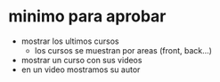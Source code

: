 # minimo para aprobar

- mostrar los ultimos cursos 
  - los cursos se muestran por areas (front, back...)
- mostrar un curso con sus videos
- en un video mostramos su autor